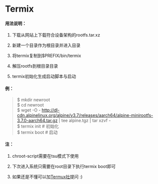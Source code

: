 # Termix #

#### 用法说明： ####

1. 下载从网站上下载符合设备架构的rootfs.tar.xz

2. 新建一个目录作为根目录并进入目录

3. 将termix复制到$PREFIX/bin/termix

4. 解压rootfs到根目录目录

5. termix初始化生成启动脚本与启动

#### 例： ####

> $ mkdir newroot  
> $ cd newroot  
> $ wget -O - http://dl-cdn.alpinelinux.org/alpine/v3.7/releases/aarch64/alpine-minirootfs-3.7.0-aarch64.tar.gz | tee alpine.tgz | tar xzvf -  
> $ termix init # 初始化  
> $ termix boot # 启动  

#### 注： ####

1. chroot-script需要在tsu模式下使用

2. 下次进入系统只需要在root目录下执行termix boot即可

3. 如果还是不懂可以加[Termux社](https://jq.qq.com/?_wv=1027&k=5IgZl4r)提问 :)

